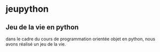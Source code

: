 # jeupython
## Jeu de la vie en python
dans le cadre du cours de programmation orientée objet en python, nous avons réalisé un jeu de la vie.